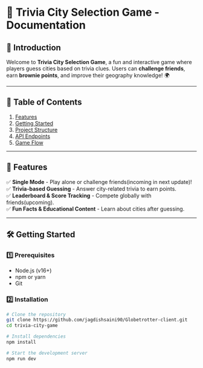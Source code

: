 # 🧠 Trivia City Selection Game - Documentation

## 📌 Introduction

Welcome to **Trivia City Selection Game**, a fun and interactive game where players guess cities based on trivia clues. Users can **challenge friends**, earn **brownie points**, and improve their geography knowledge! 🌍

---

## 📖 Table of Contents

1. [Features](#features)
2. [Getting Started](#getting-started)
3. [Project Structure](#project-structure)
4. [API Endpoints](#api-endpoints)
5. [Game Flow](#game-flow)

---

## 🚀 Features

✅ **Single Mode** - Play alone or challenge friends(incoming in next update)!  
✅ **Trivia-based Guessing** - Answer city-related trivia to earn points.  
✅ **Leaderboard & Score Tracking** - Compete globally with friends(upcoming).  
✅ **Fun Facts & Educational Content** - Learn about cities after guessing.

---

## 🛠 Getting Started

### 1️⃣ Prerequisites

- Node.js (v16+)
- npm or yarn
- Git

### 2️⃣ Installation

```sh
# Clone the repository
git clone https://github.com/jagdishsaini90/Globetrotter-client.git
cd trivia-city-game

# Install dependencies
npm install

# Start the development server
npm run dev
```
